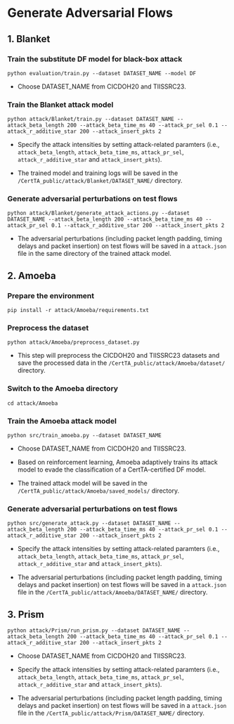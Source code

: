 # Generate Adversarial Flows

## 1. Blanket

### Train the substitute DF model for black-box attack

```
python evaluation/train.py --dataset DATASET_NAME --model DF
```

* Choose DATASET_NAME from CICDOH20 and TIISSRC23.

### Train the Blanket attack model

```
python attack/Blanket/train.py --dataset DATASET_NAME --attack_beta_length 200 --attack_beta_time_ms 40 --attack_pr_sel 0.1 --attack_r_additive_star 200 --attack_insert_pkts 2
```

* Specify the attack intensities by setting attack-related paramters (i.e., `attack_beta_length`, `attack_beta_time_ms`, `attack_pr_sel`,  `attack_r_additive_star` and `attack_insert_pkts`).

* The trained model and training logs will be saved in the `/CertTA_public/attack/Blanket/DATASET_NAME/` directory.

### Generate adversarial perturbations on test flows

```
python attack/Blanket/generate_attack_actions.py --dataset DATASET_NAME --attack_beta_length 200 --attack_beta_time_ms 40 --attack_pr_sel 0.1 --attack_r_additive_star 200 --attack_insert_pkts 2
```

* The adversarial perturbations (including packet length padding, timing delays and packet insertion) on test flows will be saved in a `attack.json` file in the same directory of the trained attack model.

## 2. Amoeba

### Prepare the environment

```
pip install -r attack/Amoeba/requirements.txt
```

### Preprocess the dataset

```
python attack/Amoeba/preprocess_dataset.py
```

* This step will preprocess the CICDOH20 and TIISSRC23 datasets and save the processed data in the `/CertTA_public/attack/Amoeba/dataset/` directory.

### Switch to the Amoeba directory

```
cd attack/Amoeba
```

### Train the Amoeba attack model

```
python src/train_amoeba.py --dataset DATASET_NAME
```

* Choose DATASET_NAME from CICDOH20 and TIISSRC23.

* Based on reinforcement learning, Amoeba adaptively trains its attack model to evade the classification of a CertTA-certified DF model.

* The trained attack model will be saved in the `/CertTA_public/attack/Amoeba/saved_models/` directory.

### Generate adversarial perturbations on test flows

```
python src/generate_attack.py --dataset DATASET_NAME --attack_beta_length 200 --attack_beta_time_ms 40 --attack_pr_sel 0.1 --attack_r_additive_star 200 --attack_insert_pkts 2
```

* Specify the attack intensities by setting attack-related paramters (i.e., `attack_beta_length`, `attack_beta_time_ms`, `attack_pr_sel`,  `attack_r_additive_star` and `attack_insert_pkts`).

* The adversarial perturbations (including packet length padding, timing delays and packet insertion) on test flows will be saved in a `attack.json` file in the `/CertTA_public/attack/Amoeba/DATASET_NAME/` directory.

## 3. Prism

```
python attack/Prism/run_prism.py --dataset DATASET_NAME --attack_beta_length 200 --attack_beta_time_ms 40 --attack_pr_sel 0.1 --attack_r_additive_star 200 --attack_insert_pkts 2
```

* Choose DATASET_NAME from CICDOH20 and TIISSRC23.
  
* Specify the attack intensities by setting attack-related paramters (i.e., `attack_beta_length`, `attack_beta_time_ms`, `attack_pr_sel`,  `attack_r_additive_star` and `attack_insert_pkts`).
  
* The adversarial perturbations (including packet length padding, timing delays and packet insertion) on test flows will be saved in a `attack.json` file in the `/CertTA_public/attack/Prism/DATASET_NAME/` directory.